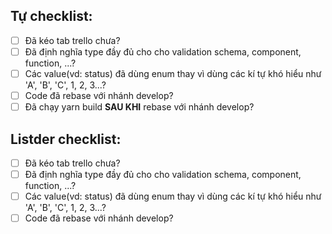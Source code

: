 ## Tự checklist:
- [ ] Đã kéo tab trello chưa?
- [ ] Đã định nghĩa type đầy đủ cho cho validation schema, component, function, ...?
- [ ] Các value(vd: status) đã dùng enum thay vì dùng các kí tự khó hiểu như 'A', 'B', 'C', 1, 2, 3...?
- [ ] Code đã rebase với nhánh develop?
- [ ] Đã chạy yarn build **SAU KHI** rebase với nhánh develop?

## Listder checklist:
- [ ] Đã kéo tab trello chưa?
- [ ] Đã định nghĩa type đầy đủ cho cho validation schema, component, function, ...?
- [ ] Các value(vd: status) đã dùng enum thay vì dùng các kí tự khó hiểu như 'A', 'B', 'C', 1, 2, 3...?
- [ ] Code đã rebase với nhánh develop?
